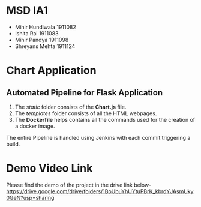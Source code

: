 # MSD IA1
- Mihir Hundiwala    1911082
- Ishita Rai         1911083
- Mihir Pandya       1911098
- Shreyans Mehta     1911124

# Chart Application

## Automated Pipeline for Flask Application

1. The *static* folder consists of the **Chart.js** file.
2. The *templates* folder consists of all the HTML webpages.
3. The **Dockerfile** helps contains all the commands used for the creation of a docker image.

The entire Pipeline is handled using Jenkins with each commit triggering a build.


# Demo Video Link
Please find the demo of the project in the drive link below-
https://drive.google.com/drive/folders/1BoUbuYhUYtuPBrK_kbrdYJAsmUky0GeN?usp=sharing 

